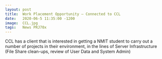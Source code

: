 ```yaml
---
layout: post
title:  Work Placement Opportunity – Connected to CCL
date:   2020-06-5 11:35:00 -1200
image:  CCL.jpg
tags:   News PRJ70x
---
```


CCL has a client that is interested in getting a NMIT student to carry out a number of projects in their environment, in the lines of Server Infrastructure (File Share clean-ups, review of User Data and System Admin)
